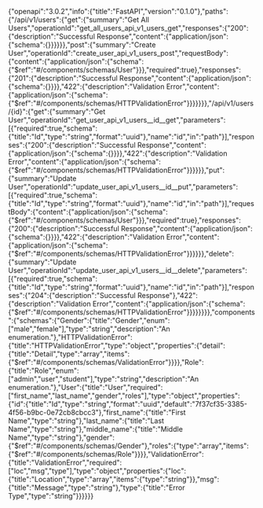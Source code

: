 {"openapi":"3.0.2","info":{"title":"FastAPI","version":"0.1.0"},"paths":{"/api/v1/users":{"get":{"summary":"Get All Users","operationId":"get_all_users_api_v1_users_get","responses":{"200":{"description":"Successful Response","content":{"application/json":{"schema":{}}}}}},"post":{"summary":"Create User","operationId":"create_user_api_v1_users_post","requestBody":{"content":{"application/json":{"schema":{"$ref":"#/components/schemas/User"}}},"required":true},"responses":{"201":{"description":"Successful Response","content":{"application/json":{"schema":{}}}},"422":{"description":"Validation Error","content":{"application/json":{"schema":{"$ref":"#/components/schemas/HTTPValidationError"}}}}}}},"/api/v1/users/{id}":{"get":{"summary":"Get User","operationId":"get_user_api_v1_users__id__get","parameters":[{"required":true,"schema":{"title":"Id","type":"string","format":"uuid"},"name":"id","in":"path"}],"responses":{"200":{"description":"Successful Response","content":{"application/json":{"schema":{}}}},"422":{"description":"Validation Error","content":{"application/json":{"schema":{"$ref":"#/components/schemas/HTTPValidationError"}}}}}},"put":{"summary":"Update User","operationId":"update_user_api_v1_users__id__put","parameters":[{"required":true,"schema":{"title":"Id","type":"string","format":"uuid"},"name":"id","in":"path"}],"requestBody":{"content":{"application/json":{"schema":{"$ref":"#/components/schemas/User"}}},"required":true},"responses":{"200":{"description":"Successful Response","content":{"application/json":{"schema":{}}}},"422":{"description":"Validation Error","content":{"application/json":{"schema":{"$ref":"#/components/schemas/HTTPValidationError"}}}}}},"delete":{"summary":"Update User","operationId":"update_user_api_v1_users__id__delete","parameters":[{"required":true,"schema":{"title":"Id","type":"string","format":"uuid"},"name":"id","in":"path"}],"responses":{"204":{"description":"Successful Response"},"422":{"description":"Validation Error","content":{"application/json":{"schema":{"$ref":"#/components/schemas/HTTPValidationError"}}}}}}}},"components":{"schemas":{"Gender":{"title":"Gender","enum":["male","female"],"type":"string","description":"An enumeration."},"HTTPValidationError":{"title":"HTTPValidationError","type":"object","properties":{"detail":{"title":"Detail","type":"array","items":{"$ref":"#/components/schemas/ValidationError"}}}},"Role":{"title":"Role","enum":["admin","user","student"],"type":"string","description":"An enumeration."},"User":{"title":"User","required":["first_name","last_name","gender","roles"],"type":"object","properties":{"id":{"title":"Id","type":"string","format":"uuid","default":"7f37cf35-3385-4f56-b9bc-0e72cb8cbcc3"},"first_name":{"title":"First Name","type":"string"},"last_name":{"title":"Last Name","type":"string"},"middle_name":{"title":"Middle Name","type":"string"},"gender":{"$ref":"#/components/schemas/Gender"},"roles":{"type":"array","items":{"$ref":"#/components/schemas/Role"}}}},"ValidationError":{"title":"ValidationError","required":["loc","msg","type"],"type":"object","properties":{"loc":{"title":"Location","type":"array","items":{"type":"string"}},"msg":{"title":"Message","type":"string"},"type":{"title":"Error Type","type":"string"}}}}}}
